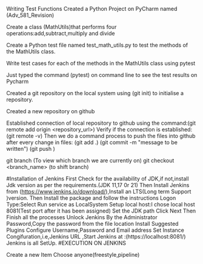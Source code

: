 Writing Test Functions Created a Python Project on PyCharm named (Adv_581_Revision)

Create a class (MathUtils)that performs four operations:add,subtract,multiply and divide

Create a Python test file named test_math_utils.py to test the methods of the MathUtils class.

Write test cases for each of the methods in the MathUtils class using pytest

Just typed the command (pytest) on command line to see the test results on Pycharm

Created a git repository on the local system using (git init) to initialise a repository.

Created a new repository on github

Established connection of local repository to github using the command:(git remote add origin <repository_url>) Verify if the connection is established:(git remote -v) Then we do a command process to push the files into github after every change in files: (git add .) (git commit -m "message to be written") (git push )

git branch (To view which branch we are currently on) git checkout <branch_name> (to shift branch)

#Installation of Jenkins First Check for the availability of JDK,if not,install Jdk version as per the requirements.(JDK 11,17 0r 21) Then Install Jenkins from (https://www.jenkins.io/download/),Install an LTS(Long term Support )version. Then Install the package and follow the instructions Logon Type:Select Run service as LocalSystem Setup local host:I chose local host 8081(Test port after it has been assigned) Set the JDK path Click Next Then Finish all the processes Unlock Jenkins By the Administrator Password,Copy the password from the file location Install Suggested Plugins Configure Username,Password and Email address Set Instance Congifuration,i.e,Jenkins URL ,Start Jenkins at :(https://localhost:8081/) Jenkins is all SetUp. #EXECUTION ON JENKINS

Create a new Item Choose anyone(freestyle,pipeline)